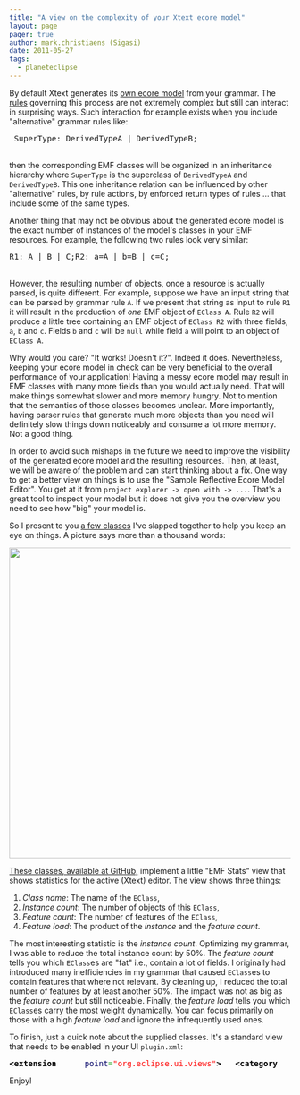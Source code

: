 ```yaml
---
title: "A view on the complexity of your Xtext ecore model"
layout: page 
pager: true
author: mark.christiaens (Sigasi)
date: 2011-05-27
tags: 
  - planeteclipse
---
```

<div class="content">
<p>By default Xtext generates its <a href="http://www.eclipse.org/Xtext/documentation/1_0_1/xtext.html#model_metamodel" class="elf-external elf-icon">own ecore model</a> from your grammar.  The <a href="http://www.eclipse.org/Xtext/documentation/1_0_1/xtext.html#metamodelInference" class="elf-external elf-icon">rules</a> governing this process are not extremely complex but still can interact in surprising ways.  Such interaction for example exists when you include "alternative" grammar rules like:<br/></p><pre> SuperType: DerivedTypeA | DerivedTypeB; </pre><br/>then the corresponding EMF classes will be organized in an inheritance hierarchy where <code>SuperType</code> is the superclass of <code>DerivedTypeA</code> and <code>DerivedTypeB</code>.  This one inheritance relation can be influenced by other "alternative" rules, by rule actions, by enforced return types of rules &#8230; that include some of the same types.	<p>Another thing that may not be obvious about the generated ecore model is the exact number of instances of the model's classes in your <span class="caps">EMF</span> resources.  For example, the following two rules look very similar:<br/></p><pre>R1: A | B | C;R2: a=A | b=B | c=C;</pre><br/>However, the resulting number of objects, once a resource is actually parsed, is quite different.  For example, suppose we have an input string that can be parsed by grammar rule <code>A</code>.  If we present that string as input to rule <code>R1</code> it will result in the production of <em>one</em> <span class="caps">EMF</span> object of <code>EClass A</code>.  Rule <code>R2</code> will produce a little tree containing an <span class="caps">EMF</span> object of <code>EClass R2</code> with three fields, <code>a</code>, <code>b</code> and <code>c</code>.  Fields <code>b</code> and <code>c</code> will be <code>null</code> while field <code>a</code> will point to an object of <code>EClass A</code>.  	<p>Why would you care?  "It works!  Doesn't it?".  Indeed it does.  Nevertheless, keeping your ecore model in check can be very beneficial to the overall performance of your application!  Having a messy ecore model may result in <span class="caps">EMF</span> classes with many more fields than you would actually need.  That will make things somewhat slower and more memory hungry.  Not to mention that the semantics of those classes becomes unclear.  More importantly, having parser rules that generate much more objects than you need will definitely slow things down noticeably and consume a lot more memory.  Not a good thing. </p>	<p>In order to avoid such mishaps in the future we need to improve the visibility of the generated ecore model and the resulting resources.  Then, at least, we will be aware of the problem and can start thinking about a fix.  One way to get a better view on things is to use the "Sample Reflective Ecore Model Editor".  You get at it from <code>project explorer -&gt; open with -&gt; ...</code>.  That's a great tool to inspect your model but it does not give you the overview you need to see how "big" your model is. </p>	<p>So I present to you <a href="https://github.com/mark-christiaens/EMF-Statistics-View" class="elf-external elf-icon">a few classes</a> I've slapped together to help you keep an eye on things.  A picture says more than a thousand words:</p>	<p><span class="inline inline-center"><img src="http://www.sigasi.com/sites/www.sigasi.com/files/images/EMFStats_0.png" alt="" title="" class="image image-_original " width="582" height="555"/></span></p>	<p><a href="https://github.com/mark-christiaens/EMF-Statistics-View" class="elf-external elf-icon">These classes, available at GitHub,</a> implement a little "EMF Stats" view that shows statistics for the active (Xtext) editor.  The view shows three things:</p>	<ol><li><em>Class name</em>: The name of the <code>EClass</code>,</li>		<li><em>Instance count</em>: The number of objects of this <code>EClass</code>,</li>		<li><em>Feature count</em>: The number of features of the <code>EClass</code>,</li>		<li><em>Feature load</em>: The product of the <em>instance</em> and the <em>feature count</em>.</li>	</ol><p>The most interesting statistic is the <em>instance count</em>.  Optimizing my grammar, I was able to reduce the total instance count by 50%.  The <em>feature count</em> tells you which <code>EClass</code>es are "fat" i.e., contain a lot of fields.  I originally had introduced many inefficiencies in my grammar that caused <code>EClass</code>es to contain features that where not relevant.  By cleaning up, I reduced the total number of features by at least another 50%.  The impact was not as big as the <em>feature count</em> but still noticeable.  Finally, the <em>feature load</em> tells you which <code>EClass</code>es carry the most weight dynamically.  You can focus primarily on those with a high <em>feature load</em> and ignore the infrequently used ones.</p>	<p>To finish, just a quick note about the supplied classes.  It's a standard view that needs to be enabled in your UI <code>plugin.xml</code>:</p><div class="geshifilter"><pre class="xml geshifilter-xml" style="font-family:monospace;"><span style="color: #009900;"><span style="color: #000000; font-weight: bold;">&lt;extension</span></span><span style="color: #009900;">      <span style="color: #000066;">point</span>=<span style="color: #ff0000;">"org.eclipse.ui.views"</span><span style="color: #000000; font-weight: bold;">&gt;</span></span>   <span style="color: #009900;"><span style="color: #000000; font-weight: bold;">&lt;category</span></span><span style="color: #009900;">         <span style="color: #000066;">id</span>=<span style="color: #ff0000;">"com.sigasi.profiling"</span></span><span style="color: #009900;">         <span style="color: #000066;">name</span>=<span style="color: #ff0000;">"Profiling"</span><span style="color: #000000; font-weight: bold;">&gt;</span></span>   <span style="color: #009900;"><span style="color: #000000; font-weight: bold;">&lt;/category<span style="color: #000000; font-weight: bold;">&gt;</span></span></span>   <span style="color: #009900;"><span style="color: #000000; font-weight: bold;">&lt;view</span></span><span style="color: #009900;">         <span style="color: #000066;">category</span>=<span style="color: #ff0000;">"org.eclipse.xtext.viewCategory"</span></span><span style="color: #009900;">         <span style="color: #000066;">class</span>=<span style="color: #ff0000;">"com.sigasi.emfstats.StatsView"</span></span><span style="color: #009900;">         <span style="color: #000066;">id</span>=<span style="color: #ff0000;">"com.sigasi.emfstatsview"</span></span><span style="color: #009900;">         <span style="color: #000066;">name</span>=<span style="color: #ff0000;">"<span class="caps">EMF</span> Stats"</span></span><span style="color: #009900;">         <span style="color: #000066;">restorable</span>=<span style="color: #ff0000;">"true"</span><span style="color: #000000; font-weight: bold;">&gt;</span></span>   <span style="color: #009900;"><span style="color: #000000; font-weight: bold;">&lt;/view<span style="color: #000000; font-weight: bold;">&gt;</span></span></span><span style="color: #009900;"><span style="color: #000000; font-weight: bold;">&lt;/extension<span style="color: #000000; font-weight: bold;">&gt;</span></span></span></pre></div>Enjoy!  </div>

